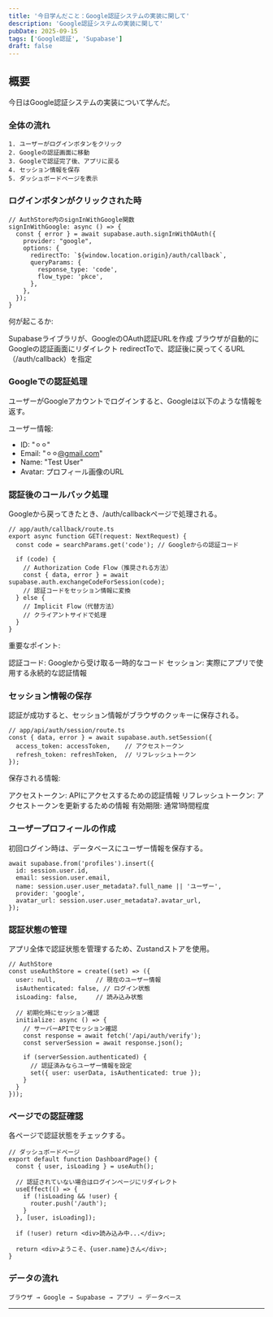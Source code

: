```yaml
---
title: '今日学んだこと：Google認証システムの実装に関して'
description: 'Google認証システムの実装に関して'
pubDate: 2025-09-15
tags: ['Google認証', 'Supabase']
draft: false
---
```


## 概要

今日はGoogle認証システムの実装について学んだ。

### 全体の流れ

```
1. ユーザーがログインボタンをクリック
2. Googleの認証画面に移動
3. Googleで認証完了後、アプリに戻る
4. セッション情報を保存
5. ダッシュボードページを表示
```

### ログインボタンがクリックされた時

```
// AuthStore内のsignInWithGoogle関数
signInWithGoogle: async () => {
  const { error } = await supabase.auth.signInWithOAuth({
    provider: "google",
    options: {
      redirectTo: `${window.location.origin}/auth/callback`,
      queryParams: {
        response_type: 'code',
        flow_type: 'pkce',
      },
    },
  });
}
```

何が起こるか:

Supabaseライブラリが、GoogleのOAuth認証URLを作成
ブラウザが自動的にGoogleの認証画面にリダイレクト
redirectToで、認証後に戻ってくるURL（/auth/callback）を指定

### Googleでの認証処理

ユーザーがGoogleアカウントでログインすると、Googleは以下のような情報を返す。

ユーザー情報:

- ID: "⚪︎⚪︎"
- Email: "⚪︎⚪︎@gmail.com"
- Name: "Test User"
- Avatar: プロフィール画像のURL

### 認証後のコールバック処理

Googleから戻ってきたとき、/auth/callbackページで処理される。

```
// app/auth/callback/route.ts
export async function GET(request: NextRequest) {
  const code = searchParams.get('code'); // Googleからの認証コード
  
  if (code) {
    // Authorization Code Flow（推奨される方法）
    const { data, error } = await supabase.auth.exchangeCodeForSession(code);
    // 認証コードをセッション情報に変換
  } else {
    // Implicit Flow（代替方法）
    // クライアントサイドで処理
  }
}
```

重要なポイント:

認証コード: Googleから受け取る一時的なコード
セッション: 実際にアプリで使用する永続的な認証情報

###  セッション情報の保存
認証が成功すると、セッション情報がブラウザのクッキーに保存される。

```
// app/api/auth/session/route.ts
const { data, error } = await supabase.auth.setSession({
  access_token: accessToken,    // アクセストークン
  refresh_token: refreshToken,  // リフレッシュトークン
});
```

保存される情報:

アクセストークン: APIにアクセスするための認証情報
リフレッシュトークン: アクセストークンを更新するための情報
有効期限: 通常1時間程度

### ユーザープロフィールの作成
初回ログイン時は、データベースにユーザー情報を保存する。

```
await supabase.from('profiles').insert({
  id: session.user.id,
  email: session.user.email,
  name: session.user.user_metadata?.full_name || 'ユーザー',
  provider: 'google',
  avatar_url: session.user.user_metadata?.avatar_url,
});
```

### 認証状態の管理

アプリ全体で認証状態を管理するため、Zustandストアを使用。

```
// AuthStore
const useAuthStore = create((set) => ({
  user: null,           // 現在のユーザー情報
  isAuthenticated: false, // ログイン状態
  isLoading: false,     // 読み込み状態
  
  // 初期化時にセッション確認
  initialize: async () => {
    // サーバーAPIでセッション確認
    const response = await fetch('/api/auth/verify');
    const serverSession = await response.json();
    
    if (serverSession.authenticated) {
      // 認証済みならユーザー情報を設定
      set({ user: userData, isAuthenticated: true });
    }
  }
}));
```

### ページでの認証確認
各ページで認証状態をチェックする。

```
// ダッシュボードページ
export default function DashboardPage() {
  const { user, isLoading } = useAuth();
  
  // 認証されていない場合はログインページにリダイレクト
  useEffect(() => {
    if (!isLoading && !user) {
      router.push('/auth');
    }
  }, [user, isLoading]);
  
  if (!user) return <div>読み込み中...</div>;
  
  return <div>ようこそ、{user.name}さん</div>;
}
```



### データの流れ

```
ブラウザ → Google → Supabase → アプリ → データベース
```
---

